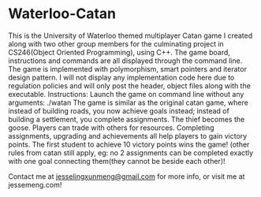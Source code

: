 # Waterloo-Catan
This is the University of Waterloo themed multiplayer Catan game I created along with two other group members for the culminating project 
in CS246(Object Oriented Programming), using C++. The game board, instructions and commands are all displayed through the command line.
The game is implemented with polymorphism, smart pointers and iterator design pattern. I will not display any implementation code here due to 
regulation policies and will only post the header, object files along with the executable.
Instructions:
Launch the game on command line without any arguments: ./watan
The game is similar as the original catan game, where instead of building roads, you now achieve goals instead; instead of building
a settlement, you complete assignments. The thief becomes the goose. Players can trade with others for resources. Completing assignments, upgrading
and achievements all help players to gain victory points. The first student to achieve 10 victory points wins the game!
(other rules from catan still apply, eg: no 2 assignments can be completed exactly with one goal connecting them(they cannot be beside each other)! 

Contact me at jesselingxunmeng@gmail.com for more info, or visit me at jessemeng.com!
